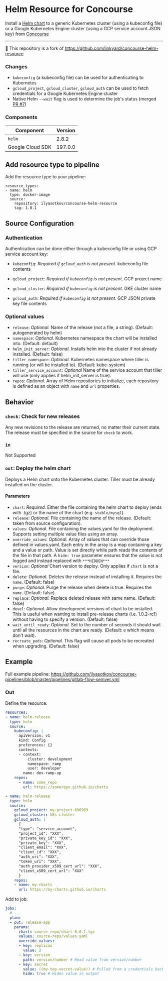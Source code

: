 # Helm Resource for Concourse

Install a [Helm chart](https://github.com/kubernetes/helm) to a generic Kubernetes cluster (using a kubeconfig file) or a Google Kubernetes Engine cluster (using a GCP service account JSON key) from [Concourse](https://concourse.ci/)

---

🔌 This repository is a fork of <https://github.com/linkyard/concourse-helm-resource>

### Changes

- `kubeconfig` (a kubeconfig file) can be used for authenticating to Kubernetes
- `gcloud_project`, `gcloud_cluster`, `gcloud_auth` can be used to fetch credentials for a Google Kubernetes Engine cluster
- Native Helm `--wait` flag is used to determine the job's status (merged [PR #7](https://github.com/linkyard/concourse-helm-resource/pull/7))

### Components

| Component | Version |
| --- | --- |
| `helm` | 2.8.2 |
| Google Cloud SDK | 197.0.0 |

## Add resource type to pipeline

Add the resource type to your pipeline:
```
resource_types:
- name: helm
  type: docker-image
  source:
    repository: ilyasotkov/concourse-helm-resource
    tag: 1.0.1
```


## Source Configuration

### Authentication

Authentication can be done either through a kubeconfig file or using GCP service account key:

* `kubeconfig`: *Required if `gcloud_auth` is not present.* kubeconfig file contents

* `gcloud_project`: *Required if `kubeconfig` is not present.* GCP project name
* `gcloud_cluster`: *Required if `kubeconfig` is not present.* GKE cluster name
* `gcloud_auth`: *Required if `kubeconfig` is not present.* GCP JSON private key file contents

### Optional values

* `release`: *Optional.* Name of the release (not a file, a string). (Default: autogenerated by helm)
* `namespace`: *Optional.* Kubernetes namespace the chart will be installed into. (Default: default)
* `helm_init_server`: *Optional.* Installs helm into the cluster if not already installed. (Default: false)
* `tiller_namespace`: *Optional.* Kubernetes namespace where tiller is running (or will be installed to). (Default: kube-system)
* `tiller_service_account`: *Optional* Name of the service account that tiller will use (only applies if helm_init_server is true).
* `repos`: *Optional.* Array of Helm repositories to initialize, each repository is defined as an object with `name` and `url` properties.

## Behavior

### `check`: Check for new releases

Any new revisions to the release are returned, no matter their current state. The release must be specified in the
source for `check` to work.

### `in`

Not Supported

### `out`: Deploy the helm chart

Deploys a Helm chart onto the Kubernetes cluster. Tiller must be already installed
on the cluster.

#### Parameters

* `chart`: *Required.* Either the file containing the helm chart to deploy (ends with .tgz) or the name of the chart (e.g. `stable/mysql`).
* `release`: *Optional.* File containing the name of the release. (Default: taken from source configuration).
* `values`: *Optional.* File containing the values.yaml for the deployment. Supports setting multiple value files using an array.
* `override_values`: *Optional.* Array of values that can override those defined in values.yaml. Each entry in
  the array is a map containing a key and a value or path. Value is set directly while path reads the contents of
  the file in that path. A `hide: true` parameter ensures that the value is not logged and instead replaced with `***HIDDEN***`
* `version`: *Optional* Chart version to deploy. Only applies if `chart` is not a file.
* `delete`: *Optional.* Deletes the release instead of installing it. Requires the `name`. (Default: false)
* `purge`: *Optional.* Purge the release when delete is true. Requires the `name`. (Default: false)
* `replace`: *Optional.* Replace deleted release with same name. (Default: false)
* `devel`: *Optional.* Allow development versions of chart to be installed. This is useful when wanting to install pre-release
  charts (i.e. 1.0.2-rc1) without having to specify a version. (Default: false)
* `wait_until_ready`: *Optional.* Set to the number of seconds it should wait until all the resources in
    the chart are ready. (Default: `0` which means don't wait).
* `recreate_pods`: *Optional.* This flag will cause all pods to be recreated when upgrading. (Default: false)


## Example

Full example pipeline: <https://github.com/ilyasotkov/concourse-pipelines/blob/master/pipelines/gitlab-flow-semver.yml>

### Out

Define the resource:

```yaml
resources:
- name: helm-release
  type: helm
  source:
    kubeconfig: |
      apiVersion: v1
      kind: Config
      preferences: {}
      contexts:
      - context:
          cluster: development
          namespace: ramp
          user: developer
        name: dev-ramp-up
    repos:
      - name: some_repo
        url: https://somerepo.github.io/charts
```

```yaml
- name: helm-release
  type: helm
  source:
    gcloud_project: my-project-696969
    gcloud_cluster: k8s-cluster
    gcloud_auth: |
      {
      "type": "service_account",
      "project_id": "XXX",
      "private_key_id": "XXX",
      "private_key": "XXX",
      "client_email": "XXX",
      "client_id": "XXX",
      "auth_uri": "XXX",
      "token_uri": "XXX",
      "auth_provider_x509_cert_url": "XXX",
      "client_x509_cert_url": "XXX"
      }
    repos:
    - name: my-charts
      url: https://my-charts.github.io/charts
```

Add to job:

```yaml
jobs:
  # ...
  plan:
  - put: release-app
    params:
      chart: source-repo/chart-0.0.1.tgz
      values: source-repo/values.yaml
      override_values:
      - key: replicas
        value: 2
      - key: version
        path: version/number # Read value from version/number
      - key: secret
        value: ((my-top-secret-value)) # Pulled from a credentials backend like Vault
        hide: true # Hides value in output
```
